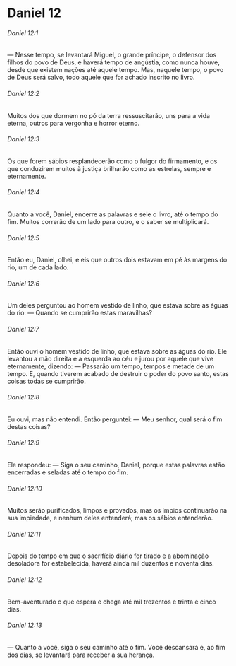 # Daniel 12

###### Daniel 12:1

— Nesse tempo, se levantará Miguel, o grande príncipe, o defensor dos filhos do povo de Deus, e haverá tempo de angústia, como nunca houve, desde que existem nações até aquele tempo. Mas, naquele tempo, o povo de Deus será salvo, todo aquele que for achado inscrito no livro.

###### Daniel 12:2

Muitos dos que dormem no pó da terra ressuscitarão, uns para a vida eterna, outros para vergonha e horror eterno.

###### Daniel 12:3

Os que forem sábios resplandecerão como o fulgor do firmamento, e os que conduzirem muitos à justiça brilharão como as estrelas, sempre e eternamente.

###### Daniel 12:4

Quanto a você, Daniel, encerre as palavras e sele o livro, até o tempo do fim. Muitos correrão de um lado para outro, e o saber se multiplicará.

###### Daniel 12:5

Então eu, Daniel, olhei, e eis que outros dois estavam em pé às margens do rio, um de cada lado.

###### Daniel 12:6

Um deles perguntou ao homem vestido de linho, que estava sobre as águas do rio: — Quando se cumprirão estas maravilhas?

###### Daniel 12:7

Então ouvi o homem vestido de linho, que estava sobre as águas do rio. Ele levantou a mão direita e a esquerda ao céu e jurou por aquele que vive eternamente, dizendo: — Passarão um tempo, tempos e metade de um tempo. E, quando tiverem acabado de destruir o poder do povo santo, estas coisas todas se cumprirão.

###### Daniel 12:8

Eu ouvi, mas não entendi. Então perguntei: — Meu senhor, qual será o fim destas coisas?

###### Daniel 12:9

Ele respondeu: — Siga o seu caminho, Daniel, porque estas palavras estão encerradas e seladas até o tempo do fim.

###### Daniel 12:10

Muitos serão purificados, limpos e provados, mas os ímpios continuarão na sua impiedade, e nenhum deles entenderá; mas os sábios entenderão.

###### Daniel 12:11

Depois do tempo em que o sacrifício diário for tirado e a abominação desoladora for estabelecida, haverá ainda mil duzentos e noventa dias.

###### Daniel 12:12

Bem-aventurado o que espera e chega até mil trezentos e trinta e cinco dias.

###### Daniel 12:13

— Quanto a você, siga o seu caminho até o fim. Você descansará e, ao fim dos dias, se levantará para receber a sua herança.

